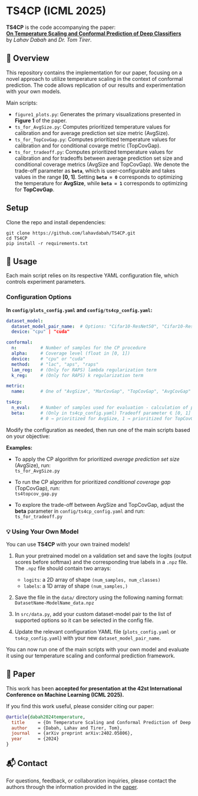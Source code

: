 # TS4CP (ICML 2025)

**TS4CP** is the code accompanying the paper:  
[**On Temperature Scaling and Conformal Prediction of Deep Classifiers**](https://arxiv.org/abs/2402.05806)  
by *Lahav Dabah* and *Dr. Tom Tirer*.

## 🧠 Overview
This repository contains the implementation for our paper, focusing on a novel approach to utilize temperature scaling in the context of conformal prediction. The code allows replication of our results and experimentation with your own models.

Main scripts:

- `figure1_plots.py`: Generates the primary visualizations presented in **Figure 1** of the paper.
- `ts_for_AvgSize.py`: Computes prioritized temperature values for calibration and for average prediction set size metric (AvgSize).
- `ts_for_TopCovGap.py`: Computes prioritized temperature values for calibration and for conditional covarge metric (TopCovGap).
- `ts_for_tradeoff.py`: Computes prioritized temperature values for calibration and for tradeoffs between average prediction set size and conditional coverage metrics (AvgSize and TopCovGap). We denote the trade-off parameter as **`beta`**, which is user-configurable and takes values in the range **[0, 1]**. Setting **`beta = 0`** corresponds to optimizing the temperature for **AvgSize**, while **`beta = 1`** corresponds to optimizing for **TopCovGap**.

## Setup
Clone the repo and install dependencies:
```
git clone https://github.com/lahavdabah/TS4CP.git
cd TS4CP
pip install -r requirements.txt
```


## 🚀 Usage

Each main script relies on its respective YAML configuration file, which controls experiment parameters.

### Configuration Options

**In `config/plots_config.yaml` and `config/ts4cp_config.yaml`:**

```yaml
dataset_model:
  dataset_model_pair_name:  # Options: "Cifar10-ResNet50", "Cifar10-ResNet34", ...
  device: "cpu" | "cuda"

conformal:
  n:         # Number of samples for the CP procedure
  alpha:     # Coverage level (float in [0, 1])
  device:    # "cpu" or "cuda"
  method:    # "lac", "aps", "raps"
  lam_reg:   # (Only for RAPS) lambda regularization term
  k_reg:     # (Only for RAPS) k regularization term

metric:
  name:      # One of "AvgSize", "MarCovGap", "TopCovGap", "AvgCovGap" (only in plots_config.yaml)

ts4cp:
  n_eval:    # Number of samples used for evaluation - calculation of prioritized temperature (based on the user's preference) 
  beta:      # (Only in ts4cp_config.yaml) Tradeoff parameter ∈ [0, 1]
             # 0 → prioritized for AvgSize, 1 → prioritized for TopCovGap
```

Modify the configuration as needed, then run one of the main scripts based on your objective:

**Examples:**

- To apply the CP algorithm for prioritized *average prediction set size* (AvgSize), run:  
  `ts_for_AvgSize.py`

- To run the CP algorithm for prioritized *conditional coverage gap* (TopCovGap), run:  
  `ts4topcov_gap.py`

- To explore the trade-off between AvgSize and TopCovGap, adjust the **beta** parameter in `config/ts4cp_config.yaml` and run:  
  `ts_for_tradeoff.py`



### 💡 Using Your Own Model

You can use **TS4CP** with your own trained models!

1. Run your pretrained model on a validation set and save the logits (output scores before softmax) and the corresponding true labels in a `.npz` file.  
   The `.npz` file should contain two arrays:
   - `logits`: a 2D array of shape `(num_samples, num_classes)`
   - `labels`: a 1D array of shape `(num_samples,)`

2. Save the file in the `data/` directory using the following naming format:  `DatasetName-ModelName_data.npz`

3. In `src/data.py`, add your custom dataset-model pair to the list of supported options so it can be selected in the config file.

4. Update the relevant configuration YAML file (`plots_config.yaml` or `ts4cp_config.yaml`) with your new `dataset_model_pair_name`.

You can now run one of the main scripts with your own model and evaluate it using our temperature scaling and conformal prediction framework.



## 📄 Paper

This work has been **accepted for presentation at the 42st International Conference on Machine Learning (ICML 2025).**

If you find this work useful, please consider citing our paper:

```bibtex
@article{dabah2024temperature,
  title     = {On Temperature Scaling and Conformal Prediction of Deep Classifiers},
  author    = {Dabah, Lahav and Tirer, Tom},
  journal   = {arXiv preprint arXiv:2402.05806},
  year      = {2024}
}
```

## 📬 Contact

For questions, feedback, or collaboration inquiries, please contact the authors through the information provided in the [paper](https://arxiv.org/abs/2402.05806).

